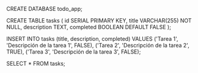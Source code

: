 CREATE DATABASE todo_app;

CREATE TABLE tasks (
    id SERIAL PRIMARY KEY,
    title VARCHAR(255) NOT NULL,
    description TEXT,
    completed BOOLEAN DEFAULT FALSE
);


INSERT INTO tasks (title, description, completed)
VALUES
('Tarea 1', 'Descripción de la tarea 1', FALSE),
('Tarea 2', 'Descripción de la tarea 2', TRUE),
('Tarea 3', 'Descripción de la tarea 3', FALSE);


SELECT * FROM tasks;
